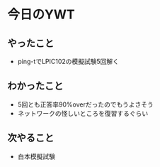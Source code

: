 # 今日のYWT

## やったこと

- ping-tでLPIC102の模擬試験5回解く

## わかったこと

- 5回とも正答率90%overだったのでもうよさそう
- ネットワークの怪しいところを復習するぐらい

## 次やること

- 白本模擬試験
